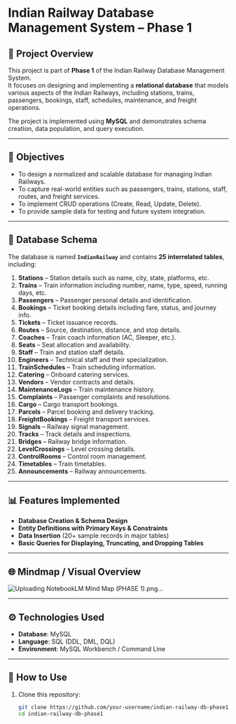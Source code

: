 # Indian Railway Database Management System – Phase 1

## 📌 Project Overview
This project is part of **Phase 1** of the Indian Railway Database Management System.  
It focuses on designing and implementing a **relational database** that models various aspects of the Indian Railways, including stations, trains, passengers, bookings, staff, schedules, maintenance, and freight operations.  

The project is implemented using **MySQL** and demonstrates schema creation, data population, and query execution.

---

## 🎯 Objectives
- To design a normalized and scalable database for managing Indian Railways.  
- To capture real-world entities such as passengers, trains, stations, staff, routes, and freight services.  
- To implement CRUD operations (Create, Read, Update, Delete).  
- To provide sample data for testing and future system integration.

---

## 📂 Database Schema
The database is named **`IndianRailway`** and contains **25 interrelated tables**, including:

1. **Stations** – Station details such as name, city, state, platforms, etc.  
2. **Trains** – Train information including number, name, type, speed, running days, etc.  
3. **Passengers** – Passenger personal details and identification.  
4. **Bookings** – Ticket booking details including fare, status, and journey info.  
5. **Tickets** – Ticket issuance records.  
6. **Routes** – Source, destination, distance, and stop details.  
7. **Coaches** – Train coach information (AC, Sleeper, etc.).  
8. **Seats** – Seat allocation and availability.  
9. **Staff** – Train and station staff details.  
10. **Engineers** – Technical staff and their specialization.  
11. **TrainSchedules** – Train scheduling information.  
12. **Catering** – Onboard catering services.  
13. **Vendors** – Vendor contracts and details.  
14. **MaintenanceLogs** – Train maintenance history.  
15. **Complaints** – Passenger complaints and resolutions.  
16. **Cargo** – Cargo transport bookings.  
17. **Parcels** – Parcel booking and delivery tracking.  
18. **FreightBookings** – Freight transport services.  
19. **Signals** – Railway signal management.  
20. **Tracks** – Track details and inspections.  
21. **Bridges** – Railway bridge information.  
22. **LevelCrossings** – Level crossing details.  
23. **ControlRooms** – Control room management.  
24. **Timetables** – Train timetables.  
25. **Announcements** – Railway announcements.  

---

## 📊 Features Implemented
- **Database Creation & Schema Design**  
- **Entity Definitions with Primary Keys & Constraints**  
- **Data Insertion** (20+ sample records in major tables)  
- **Basic Queries for Displaying, Truncating, and Dropping Tables**  

---

## 🌐 Mindmap / Visual Overview
![Uploading NotebookLM Mind Map (PHASE 1).png…]()


---

## ⚙️ Technologies Used
- **Database**: MySQL  
- **Language**: SQL (DDL, DML, DQL)  
- **Environment**: MySQL Workbench / Command Line  

---

## 🚀 How to Use
1. Clone this repository:
   ```bash
   git clone https://github.com/your-username/indian-railway-db-phase1.git
   cd indian-railway-db-phase1
